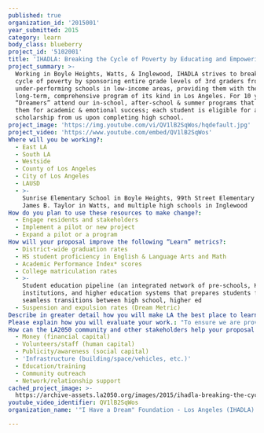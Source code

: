 ```yaml
---
published: true
organization_id: '2015001'
year_submitted: 2015
category: learn
body_class: blueberry
project_id: '5102001'
title: 'IHADLA: Breaking the Cycle of Poverty by Educating and Empowering Youth.'
project_summary: >-
  Working in Boyle Heights, Watts, & Inglewood, IHADLA strives to break the
  cycle of poverty by sponsoring entire grade levels of 3rd graders from
  under-performing schools in low-income areas, providing them with the only
  long-term, comprehensive program of its kind in Los Angeles. For 10 years,
  “Dreamers” attend our in-school, after-school & summer programs that prepare
  them for academic & emotional success; each student is eligible for an $8,000
  scholarship from us upon completing high school.
project_image: 'https://img.youtube.com/vi/QV1lB2SqWos/hqdefault.jpg'
project_video: 'https://www.youtube.com/embed/QV1lB2SqWos'
Where will you be working?:
  - East LA
  - South LA
  - Westside
  - County of Los Angeles
  - City of Los Angeles
  - LAUSD
  - >-
    Sunrise Elementary School in Boyle Heights, 99th Street Elementary and Animo
    James B. Taylor in Watts, and multiple high schools in Inglewood
How do you plan to use these resources to make change?:
  - Engage residents and stakeholders
  - Implement a pilot or new project
  - Expand a pilot or a program
How will your proposal improve the following “Learn” metrics?:
  - District-wide graduation rates
  - HS student proficiency in English & Language Arts and Math
  - Academic Performance Index* scores
  - College matriculation rates
  - >-
    Student education pipeline (an integrated network of pre-schools, K-12
    institutions, and higher education systems that prepares students for
    seamless transitions between high school, higher ed
  - Suspension and expulsion rates (Dream Metric)
Describe in greater detail how you will make LA the best place to learn.: "Currently working with 65 third graders in Boyle Heights, 70 sixth graders in Watts, 120 ninth and tenth graders in Inglewood, and continuing to provide scholarships for 114 recent college graduates in Boyle Heights, IHADLA specifically chooses different program sites throughout Los Angeles so that we make the most impact possible across the county. By providing IHADLA’s unique programming to those children with the greatest needs, we are dramatically increasing their opportunity to succeed. Our Dreamers already contend with substandard living conditions, nutrition, and educational facilities, and IHADLA aims to fill these gaps and beyond with the understanding that a better life for these children means a better life for us all.  It is our hope that, with the support of our comprehensive long-term program, our Dreamers will be able to raise not only themselves, but also their families, out of the cycle of poverty in which they have been living. \r\n\r\nHigh school dropouts are found to be four times more likely to be unemployed, three and a half times more likely to be arrested, and more than eight times as likely to go to prison as their peers who complete their education. The higher graduation rates, increased opportunities and healthier lifestyles that IHADLA is working to provide these young people mean that they are less likely to dropout and rely upon the public welfare system. By beginning to work with a group of at-risk young people when they are in the third grade, and staying with those same students all the way through high school graduation and into college, IHADLA has a profound impact as they foster a college-going mind-set and a desire to dream big from a young age. This impact is evidenced by the fact that our most recent graduates, high school class of 2013, had graduation rates a full 25% higher than their LAUSD peers!\r\n\r\nMost of all, by supporting IHADLA, citizens of Los Angeles are making an investment in the future of Los Angeles county. The future innovators of science, technology, social science, etc. are standing before us in Boyle Heights, Watts, and Inglewood. They have extraordinary potential. However, most of their parents never finished high school, and even fewer still know what it’s like to earn above the poverty line. Who, if not IHADLA, will lead these children towards their dreams? To turn our backs on them would be to turn our backs on our own community, our economy, and a better future for all Los Angelinos."
Please explain how you will evaluate your work.: "To ensure we are providing the most valuable support to our Dreamers, we employ a professional outside evaluator, Dr. Beth Manke of CSU Long Beach, to conduct evaluations every year, with a major evaluation every two to three years. These evaluations track statistics on our Dreamers’ grades, attendance, involvement in crime and drugs, pregnancies, mental health and familial discord.\r\n\r\nOur Program Coordinators (PC’s) also play a vital role in evaluation, as they continuously monitor academic performance through report cards, assignment completion, test scores, and teacher relationships. All Program Coordinators also complete Monthly Reports that detail activities of the previous month, tracking achievements and areas of needed improvement to ensure the effectiveness of the program. Each summer, Program Coordinators also conduct a home visit with each Dreamer and their family to assess any needs or concerns, using a case management approach to ensure Dreamers are always fully supported."
How can the LA2050 community and other stakeholders help your proposal succeed?:
  - Money (financial capital)
  - Volunteers/staff (human capital)
  - Publicity/awareness (social capital)
  - 'Infrastructure (building/space/vehicles, etc.)'
  - Education/training
  - Community outreach
  - Network/relationship support
cached_project_image: >-
  https://archive-assets.la2050.org/images/2015/ihadla-breaking-the-cycle-of-poverty-by-educating-and-empowering-youth/img.youtube.com/vi/QV1lB2SqWos/hqdefault.jpg
youtube_video_identifier: QV1lB2SqWos
organization_name: '"I Have a Dream" Foundation - Los Angeles (IHADLA)'

---
```

